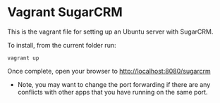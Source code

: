 Vagrant SugarCRM
================

This is the vagrant file for setting up an Ubuntu server with SugarCRM.

To install, from the current folder run:
```
vagrant up
```
Once complete, open your browser to [http://localhost:8080/sugarcrm](http://localhost:8080/sugarcrm)

* Note, you may want to change the port forwarding if there are any conflicts with other apps that you have running on the same port.

